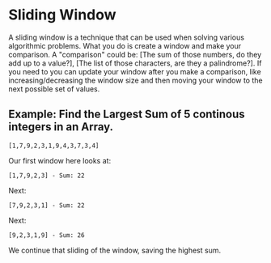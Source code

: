 # Sliding Window
A sliding window is a technique that can be used when solving various
algorithmic problems. What you do is create a window and make your
comparison. A "comparison" could be: [The sum of those numbers, do they add up
to a value?], [The list of those characters, are they a palindrome?]. If you
need to you can update your window after you make a comparison, like
increasing/decreasing the window size and then moving your  window to the next
possible set of values. 


## Example: Find the Largest Sum of 5 continous integers in an Array. 

```
[1,7,9,2,3,1,9,4,3,7,3,4]
```

Our first window here looks at: 

```
[1,7,9,2,3] - Sum: 22
```
Next: 
```
[7,9,2,3,1] - Sum: 22 
```
Next:
```
[9,2,3,1,9] - Sum: 26
```

We continue that sliding of the window, saving the highest sum. 


